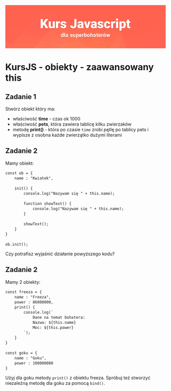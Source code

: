 ![](../../../kursjs.png)

# KursJS - obiekty - zaawansowany this

## Zadanie 1
Stwórz obiekt który ma:
- właściwość **time** - czas ok 1000
- właściwość **pets**, która zawiera tablicę kilku zwierzaków
- metodę **print()** - która po czasie `time` zrobi pętlę po tablicy pets i wypisze z osobna każde zwierzątko dużymi literami

## Zadanie 2
Mamy obiekt:

```
const ob = {
    name : "Kwiatek",

    init() {
        console.log("Nazywam się " + this.name);

        function showText() {
            console.log("Nazywam się " + this.name);
        }

        showText();
    }
}

ob.init();
```

Czy potrafisz wyjaśnić działanie powyższego kodu?


## Zadanie 2
Mamy 2 obiekty:

```
const freeza = {
    name : "Freeza",
    power : 86000000,
    print() {
        console.log(`
            Dane na temat bohatera:
            Nazwa: ${this.name}
            Moc: ${this.power}
        `);
    }
}

const goku = {
    name : "Goku",
    power : 100000000
}
```

Użyj dla goku metody `print()` z obiektu freeza. Spróbuj też stworzyć niezależną metodę dla goku za pomocą `bind()`.